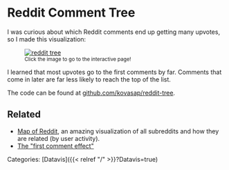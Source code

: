 # Reddit Comment Tree

I was curious about which Reddit comments end up getting many upvotes, so I
made this visualization:

<figure>
  <a href="/reddit-tree.html">
    <img src="/docs/datavis/reddit-tree.png" alt="reddit tree"/>
  </a>
  <figcaption><small>Click the image to go to the interactive page!</small></figcaption>
</figure>

<!--
<iframe src="/reddit-tree.html" width="100%" height="100%" style="border:none;" scrolling="no"></iframe>
-->

I learned that most upvotes go to the first comments by far.
Comments that come in later are far less likely to reach the top of the list.

The code can be found at
[github.com/kovasap/reddit-tree](https://github.com/kovasap/reddit-tree).

## Related

 - [Map of Reddit](https://anvaka.github.io/map-of-reddit/), an amazing
   visualization of all subreddits and how they are related (by user activity).
 - [The "first comment effect"](https://www.reddit.com/r/gamedev/s/mef3dVi6vh)

Categories: [Datavis]({{< relref "/" >}}?Datavis=true)
